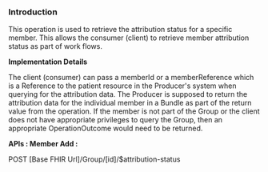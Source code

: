 
### Introduction

This operation is used to retrieve the attribution status for a specific member. 
This allows the consumer (client) to retrieve member attribution status as part of work flows.


**Implementation Details**

The client (consumer) can pass a memberId or a memberReference which is a Reference to the patient resource in the Producer's system when querying for the attribution data. The Producer is supposed to return the attribution data for the individual member in a Bundle as part of the return value from the operation. If the member is not part of the Group or the client does not have appropriate privileges to query the Group, then an appropriate OperationOutcome would need to be returned. 

**APIs : Member Add :**

POST [Base FHIR Url]/Group/[id]/$attribution-status

